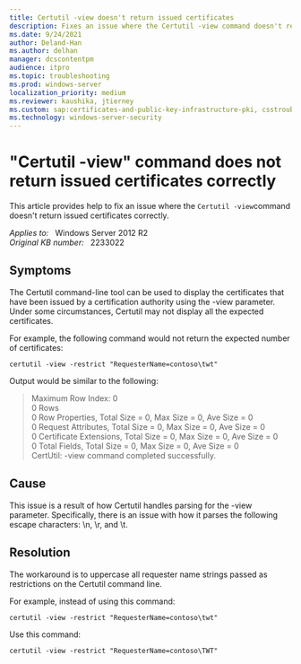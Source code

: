 ```yaml
---
title: Certutil -view doesn't return issued certificates
description: Fixes an issue where the Certutil -view command doesn't return issued certificates correctly.
ms.date: 9/24/2021
author: Deland-Han
ms.author: delhan
manager: dcscontentpm
audience: itpro
ms.topic: troubleshooting
ms.prod: windows-server
localization_priority: medium
ms.reviewer: kaushika, jtierney
ms.custom: sap:certificates-and-public-key-infrastructure-pki, csstroubleshoot
ms.technology: windows-server-security
---
```

# "Certutil -view" command does not return issued certificates correctly

This article provides help to fix an issue where the `Certutil -view`command doesn't return issued certificates correctly.

_Applies to:_ &nbsp; Windows Server 2012 R2  
_Original KB number:_ &nbsp; 2233022

## Symptoms

The Certutil command-line tool can be used to display the certificates that have been issued by a certification authority using the -view parameter. Under some circumstances, Certutil may not display all the expected certificates.  

For example, the following command would not return the expected number of certificates:

```console
certutil -view -restrict "RequesterName=contoso\twt"  
```

Output would be similar to the following:

> Maximum Row Index: 0  
0 Rows  
0 Row Properties, Total Size = 0, Max Size = 0, Ave Size = 0  
0 Request Attributes, Total Size = 0, Max Size = 0, Ave Size = 0  
0 Certificate Extensions, Total Size = 0, Max Size = 0, Ave Size = 0  
0 Total Fields, Total Size = 0, Max Size = 0, Ave Size = 0  
CertUtil: -view command completed successfully.

## Cause

This issue is a result of how Certutil handles parsing for the -view parameter. Specifically, there is an issue with how it parses the following escape characters: \n, \r, and \t.

## Resolution

The workaround is to uppercase all requester name strings passed as restrictions on the Certutil command line.

For example, instead of using this command:  

```console
certutil -view -restrict "RequesterName=contoso\twt"
```
  
Use this command:

```console
certutil -view -restrict "RequesterName=contoso\TWT"
```
